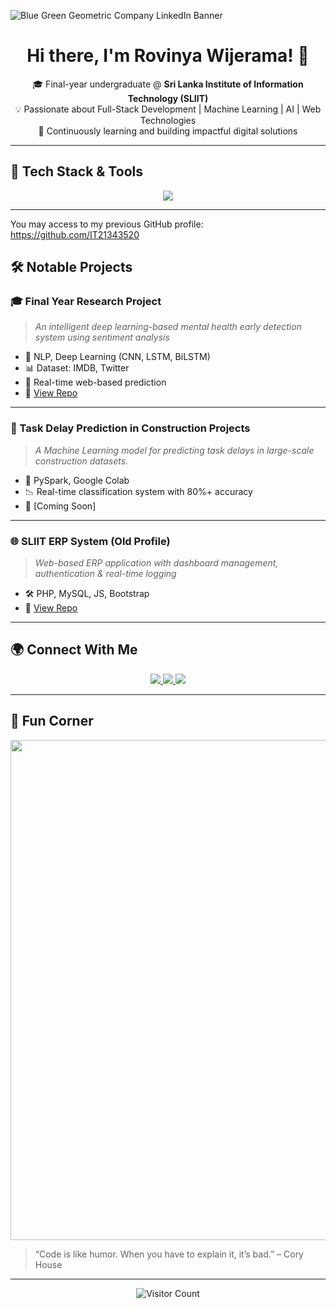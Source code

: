 ![Blue Green Geometric Company LinkedIn Banner](https://github.com/user-attachments/assets/6d1008a7-8573-4b4b-b1fb-ea107ebb7cbd)


<h1 align="center">Hi there, I'm Rovinya Wijerama! 👋</h1>

<p align="center">
  🎓 Final-year undergraduate @ <strong>Sri Lanka Institute of Information Technology (SLIIT)</strong><br/>
  💡 Passionate about Full-Stack Development | Machine Learning | AI | Web Technologies<br/>
  🌱 Continuously learning and building impactful digital solutions<br/>
</p>

---

## 🔧 Tech Stack & Tools

<p align="center">
  <img src="https://skillicons.dev/icons?i=html,css,js,react,php,java,python,mysql,mongodb,firebase,c,cpp,figma&theme=light" />
</p>

---

You may access to my previous GitHub profile: https://github.com/IT21343520

## 🛠️ Notable Projects

### 🎓 Final Year Research Project
> *An intelligent deep learning-based mental health early detection system using sentiment analysis*
- 🧠 NLP, Deep Learning (CNN, LSTM, BiLSTM)
- 📊 Dataset: IMDB, Twitter
- 💬 Real-time web-based prediction
- 🔗 [View Repo](https://github.com/rovinyawijeramaofficial/Mental-Health-Detection-System)

---

### 💼 Task Delay Prediction in Construction Projects
> *A Machine Learning model for predicting task delays in large-scale construction datasets.*
- 📁 PySpark, Google Colab
- 📉 Real-time classification system with 80%+ accuracy
- 🔗 [Coming Soon]

---

### 🌐 SLIIT ERP System (Old Profile)
> *Web-based ERP application with dashboard management, authentication & real-time logging*
- 🛠️ PHP, MySQL, JS, Bootstrap
- 🔗 [View Repo](https://github.com/IT21343520/SLIIT-ERP-System)

---

## 🌍 Connect With Me

<p align="center">
  <a href="https://www.linkedin.com/in/rovinya-wijerama-785964215/">
    <img src="https://img.shields.io/badge/LinkedIn-blue?style=for-the-badge&logo=linkedin&logoColor=white" />
  </a>
  <a href="https://www.credly.com/users/rovinya-wijerama">
    <img src="https://img.shields.io/badge/Credly-orange?style=for-the-badge&logo=credly&logoColor=white" />
  </a>
  <a href="mailto:your.email@example.com">
    <img src="https://img.shields.io/badge/Email-me-red?style=for-the-badge&logo=gmail&logoColor=white" />
  </a>
</p>

---

## 🎉 Fun Corner

<p align="center">
  <img src="https://media.giphy.com/media/qgQUggAC3Pfv687qPC/giphy.gif" width="800" />
</p>

> “Code is like humor. When you have to explain it, it’s bad.” – Cory House

---

<p align="center">
  <img src="https://visitor-badge.laobi.icu/badge?page_id=rovinyawijeramaofficial" alt="Visitor Count" />
</p>

